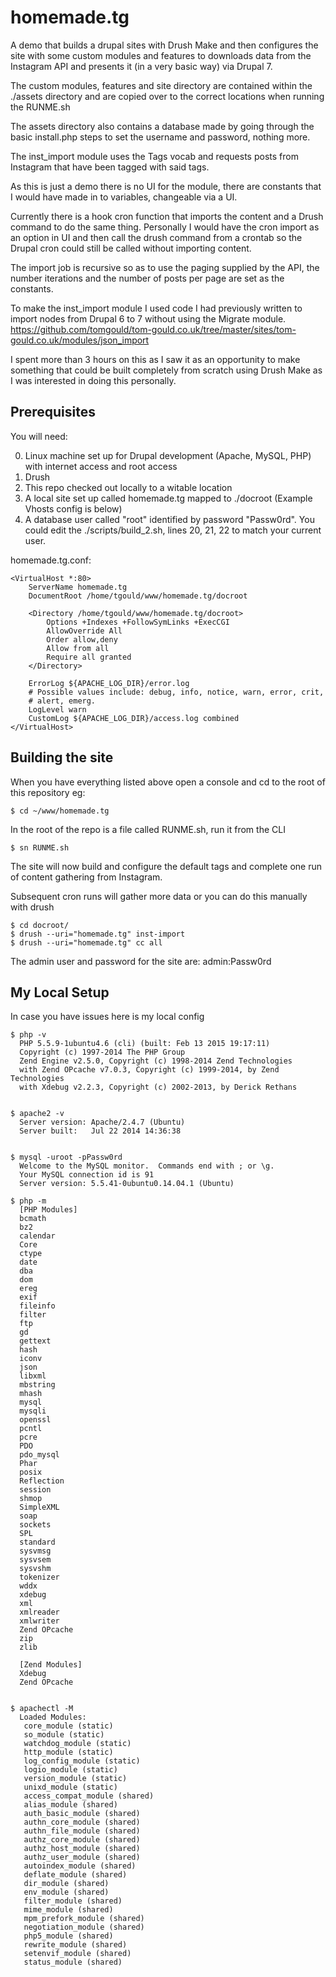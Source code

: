 homemade.tg
=============

A demo that builds a drupal sites with Drush Make and then configures the site
with some custom modules and features to downloads data from the Instagram API
and presents it (in a very basic way) via Drupal 7.

The custom modules, features and site directory are contained within the ./assets
directory and are copied over to the correct locations when running the RUNME.sh

The assets directory also contains a database made by going through the basic
install.php steps to set the username and password, nothing more.

The inst_import module uses the Tags vocab and requests posts from Instagram
that have been tagged with said tags.

As this is just a demo there is no UI for the module, there are constants that
I would have made in to variables, changeable via a UI.

Currently there is a hook cron function that imports the content and a Drush
command to do the same thing. Personally I would have the cron import as an
option in UI and then call the drush command from a crontab so the Drupal cron
could still be called without importing content.

The import job is recursive so as to use the paging supplied by the API, the
number iterations and the number of posts per page are set as the constants.

To make the inst_import module I used code I had previously written to import
nodes from Drupal 6 to 7 without using the Migrate module.
https://github.com/tomgould/tom-gould.co.uk/tree/master/sites/tom-gould.co.uk/modules/json_import

I spent more than 3 hours on this as I saw it as an opportunity to make something
that could be built completely from scratch using Drush Make as I was interested
in doing this personally.


Prerequisites
------------

You will need:

0. Linux machine set up for Drupal development (Apache, MySQL, PHP) with internet access and root access
0. Drush
0. This repo checked out locally to a witable location
0. A local site set up called homemade.tg mapped to ./docroot (Example Vhosts config is below)
0. A database user called "root" identified by password "Passw0rd". You could edit the ./scripts/build_2.sh, lines 20, 21, 22 to match your current user.


homemade.tg.conf:

    <VirtualHost *:80>
        ServerName homemade.tg
        DocumentRoot /home/tgould/www/homemade.tg/docroot

        <Directory /home/tgould/www/homemade.tg/docroot>
            Options +Indexes +FollowSymLinks +ExecCGI
            AllowOverride All
            Order allow,deny
            Allow from all
            Require all granted
        </Directory>

        ErrorLog ${APACHE_LOG_DIR}/error.log
        # Possible values include: debug, info, notice, warn, error, crit,
        # alert, emerg.
        LogLevel warn
        CustomLog ${APACHE_LOG_DIR}/access.log combined
    </VirtualHost>


Building the site
-------------

When you have everything listed above open a console and cd to the root of
this repository eg:

    $ cd ~/www/homemade.tg

In the root of the repo is a file called RUNME.sh, run it from the CLI

    $ sn RUNME.sh

The site will now build and configure the default tags and complete one run of
content gathering from Instagram.

Subsequent cron runs will gather more data or you can do this manually with drush

    $ cd docroot/
    $ drush --uri="homemade.tg" inst-import
    $ drush --uri="homemade.tg" cc all

The admin user and password for the site are: admin:Passw0rd


My Local Setup
------------

In case you have issues here is my local config


    $ php -v
      PHP 5.5.9-1ubuntu4.6 (cli) (built: Feb 13 2015 19:17:11)
      Copyright (c) 1997-2014 The PHP Group
      Zend Engine v2.5.0, Copyright (c) 1998-2014 Zend Technologies
      with Zend OPcache v7.0.3, Copyright (c) 1999-2014, by Zend Technologies
      with Xdebug v2.2.3, Copyright (c) 2002-2013, by Derick Rethans


    $ apache2 -v
      Server version: Apache/2.4.7 (Ubuntu)
      Server built:   Jul 22 2014 14:36:38


    $ mysql -uroot -pPassw0rd
      Welcome to the MySQL monitor.  Commands end with ; or \g.
      Your MySQL connection id is 91
      Server version: 5.5.41-0ubuntu0.14.04.1 (Ubuntu)

    $ php -m
      [PHP Modules]
      bcmath
      bz2
      calendar
      Core
      ctype
      date
      dba
      dom
      ereg
      exif
      fileinfo
      filter
      ftp
      gd
      gettext
      hash
      iconv
      json
      libxml
      mbstring
      mhash
      mysql
      mysqli
      openssl
      pcntl
      pcre
      PDO
      pdo_mysql
      Phar
      posix
      Reflection
      session
      shmop
      SimpleXML
      soap
      sockets
      SPL
      standard
      sysvmsg
      sysvsem
      sysvshm
      tokenizer
      wddx
      xdebug
      xml
      xmlreader
      xmlwriter
      Zend OPcache
      zip
      zlib

      [Zend Modules]
      Xdebug
      Zend OPcache


    $ apachectl -M
      Loaded Modules:
       core_module (static)
       so_module (static)
       watchdog_module (static)
       http_module (static)
       log_config_module (static)
       logio_module (static)
       version_module (static)
       unixd_module (static)
       access_compat_module (shared)
       alias_module (shared)
       auth_basic_module (shared)
       authn_core_module (shared)
       authn_file_module (shared)
       authz_core_module (shared)
       authz_host_module (shared)
       authz_user_module (shared)
       autoindex_module (shared)
       deflate_module (shared)
       dir_module (shared)
       env_module (shared)
       filter_module (shared)
       mime_module (shared)
       mpm_prefork_module (shared)
       negotiation_module (shared)
       php5_module (shared)
       rewrite_module (shared)
       setenvif_module (shared)
       status_module (shared)

